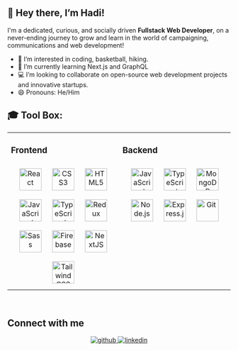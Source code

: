 ## 👋 Hey there, I’m Hadi!
I'm a dedicated, curious, and socially driven **Fullstack Web Developer**, on a never-ending
journey to grow and learn in the world of campaigning, communications and web development!

- 👀 I’m interested in coding, basketball, hiking. 
- 🌱 I’m currently learning Next.js and GraphQL 
- 💻 I’m looking to collaborate on open-source web development projects and innovative startups.
- 😄 Pronouns: He/Him

## 🎓 Tool Box:
<table align="center"><tr><td valign="top" width="50%">

### Frontend
 <div align="center">
    <picture><img style="margin: 10px" src="https://profilinator.rishav.dev/skills-assets/react-original-wordmark.svg" alt="React" height="50" /></picture>
    <picture><img style="margin: 10px" src="https://profilinator.rishav.dev/skills-assets/css3-original-wordmark.svg" alt="CSS3" height="50" /></picture>
    <picture><img style="margin: 10px" src="https://profilinator.rishav.dev/skills-assets/html5-original-wordmark.svg" alt="HTML5" height="50" /></picture>
    <picture><img style="margin: 10px" src="https://profilinator.rishav.dev/skills-assets/javascript-original.svg" alt="JavaScript" height="50" /></picture>
    <picture><img style="margin: 10px" src="https://profilinator.rishav.dev/skills-assets/typescript-original.svg" alt="TypeScript" height="50" /></picture>
    <picture><img style="margin: 10px" src="https://profilinator.rishav.dev/skills-assets/redux-original.svg" alt="Redux" height="50" /></picture>
    <picture><img style="margin: 10px" src="https://profilinator.rishav.dev/skills-assets/sass-original.svg" alt="Sass" height="50" /></picture></a>  
    <picture><img style="margin: 10px" src="https://profilinator.rishav.dev/skills-assets/firebase.png" alt="Firebase" height="50" /></picture></a>  
    <picture><img style="margin: 10px" src="https://profilinator.rishav.dev/skills-assets/nextjs.png" alt="NextJS" height="50" /></picture></a>  
    <picture><img style="margin: 10px" src="https://profilinator.rishav.dev/skills-assets/tailwindcss.svg" alt="Tailwind CSS" height="50" /></picture>
 </div>

 </td><td valign="top" width="50%">

 ### Backend 
   <div align="center">
      <picture><img style="margin: 10px" src="https://profilinator.rishav.dev/skills-assets/javascript-original.svg" alt="JavaScript" height="50" /></picture>
      <picture><img style="margin: 10px" src="https://profilinator.rishav.dev/skills-assets/typescript-original.svg" alt="TypeScript" height="50" /></picture> 
      <picture><img style="margin: 10px" src="https://profilinator.rishav.dev/skills-assets/mongodb-original-wordmark.svg" alt="MongoDB" height="50" /></picture>
      <picture><img style="margin: 10px" src="https://profilinator.rishav.dev/skills-assets/nodejs-original-wordmark.svg" alt="Node.js" height="50" /></picture> 
      <picture><img style="margin: 10px" src="https://profilinator.rishav.dev/skills-assets/express-original-wordmark.svg" alt="Express.js" height="50" /></picture> 
      <picture><img style="margin: 10px" src="https://profilinator.rishav.dev/skills-assets/git-scm-icon.svg" alt="Git" height="50" /></picture> 
   </div>

</td></tr></table>  

<br/>

## Connect with me  
<div align="center">
<a href="https://github.com/hnasserr" target="_blank">
<picture><img src=https://img.shields.io/badge/github-%2324292e.svg?&style=for-the-badge&logo=github&logoColor=white alt=github style="margin-bottom: 5px;" />
</a>
<a href="https://linkedin.com/in/hadi-nasser" target="_blank">
<picture><img src=https://img.shields.io/badge/linkedin-%231E77B5.svg?&style=for-the-badge&logo=linkedin&logoColor=white alt=linkedin style="margin-bottom: 5px;" />
</a>  
</div>  



























 
<!---
hnasserr/hnasserr is a ✨ special ✨ repository because its `README.md` (this file) appears on your GitHub profile.
You can click the Preview link to take a look at your changes.
--->
